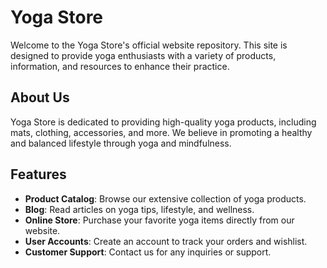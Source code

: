 # Yoga Store

Welcome to the Yoga Store's official website repository. This site is designed to provide yoga enthusiasts with a variety of products, information, and resources to enhance their practice.

## About Us

Yoga Store is dedicated to providing high-quality yoga products, including mats, clothing, accessories, and more. We believe in promoting a healthy and balanced lifestyle through yoga and mindfulness.

## Features

- **Product Catalog**: Browse our extensive collection of yoga products.
- **Blog**: Read articles on yoga tips, lifestyle, and wellness.
- **Online Store**: Purchase your favorite yoga items directly from our website.
- **User Accounts**: Create an account to track your orders and wishlist.
- **Customer Support**: Contact us for any inquiries or support.
